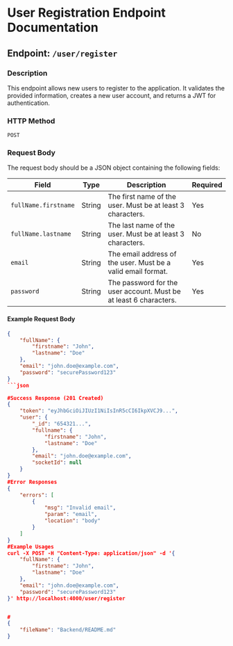# User Registration Endpoint Documentation

## Endpoint: `/user/register`

### Description
This endpoint allows new users to register to the application. It validates the provided information, creates a new user account, and returns a JWT for authentication.

### HTTP Method
`POST`

### Request Body
The request body should be a JSON object containing the following fields:

| Field | Type | Description | Required |
|---|---|---|---|
| `fullName.firstname` | String | The first name of the user.  Must be at least 3 characters. | Yes |
| `fullName.lastname` | String | The last name of the user. Must be at least 3 characters. | No |
| `email` | String | The email address of the user. Must be a valid email format. | Yes |
| `password` | String | The password for the user account. Must be at least 6 characters. | Yes |

#### Example Request Body
```json
{
    "fullName": {
        "firstname": "John",
        "lastname": "Doe"
    },
    "email": "john.doe@example.com",
    "password": "securePassword123"
}
```json

#Success Response (201 Created)
{
    "token": "eyJhbGciOiJIUzI1NiIsInR5cCI6IkpXVCJ9...",
    "user": {
        "_id": "654321...",
        "fullname": {
            "firstname": "John",
            "lastname": "Doe"
        },
        "email": "john.doe@example.com",
        "socketId": null
    }
}
#Error Responses
{
    "errors": [
        {
            "msg": "Invalid email",
            "param": "email",
            "location": "body"
        }
    ]
}
#Example Usages
curl -X POST -H "Content-Type: application/json" -d '{
    "fullName": {
        "firstname": "John",
        "lastname": "Doe"
    },
    "email": "john.doe@example.com",
    "password": "securePassword123"
}' http://localhost:4000/user/register


#
{
    "fileName": "Backend/README.md"
}